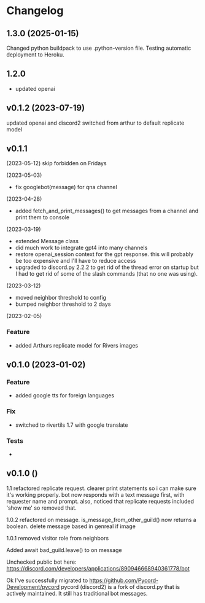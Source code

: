 # Changelog

## 1.3.0 (2025-01-15)

Changed python buildpack to use .python-version file.
Testing automatic deployment to Heroku.

## 1.2.0

- updated openai

## v0.1.2 (2023-07-19)

updated openai and discord2
switched from arthur to default replicate model

## v0.1.1

(2023-05-12)
skip forbidden on Fridays

(2023-05-03)

- fix googlebot(message) for qna channel

(2023-04-28)

- added fetch_and_print_messages() to get messages from a channel and print them to console

(2023-03-19)

- extended Message class
- did much work to integrate gpt4 into many channels
- restore openai_session context for the gpt response. this will probably be too expensive and I'll have to reduce access
- upgraded to discord.py 2.2.2 to get rid of the thread error on startup but I had to get rid of some of the slash commands (that no one was using).

(2023-03-12)

- moved neighbor threshold to config
- bumped neighbor threshold to 2 days

(2023-02-05)

### Feature

- added Arthurs replicate model for Rivers images

## v0.1.0 (2023-01-02)

### Feature

- added google tts for foreign languages

### Fix

- switched to rivertils 1.7 with google translate

### Tests

-

## v0.1.0 ()

1.1
refactored replicate request.
clearer print statements so i can make sure it's working properly.
bot now responds with a text message first, with requester name and prompt.
also, noticed that replicate requests included 'show me' so removed that.

1.0.2
refactored on message.
is_message_from_other_guild() now returns a boolean.
delete message based in genreal if image

1.0.1
removed visitor role from neighbors

Added await bad_guild.leave() to on message

Unchecked public bot here:
<https://discord.com/developers/applications/890946668940361778/bot>

Ok I've successfully migrated to
<https://github.com/Pycord-Development/pycord>
pycord (discord2) is a fork of discord.py that is actively maintained.
It still has traditional bot messages.
